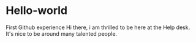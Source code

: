 # Hello-world
First Github experience
Hi there, i am thrilled to be here at the Help desk. It's nice to be around many talented people.
